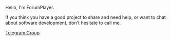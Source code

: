 Hello, I'm ForumPlayer.

If you think you have a good project to share and need help,
or want to chat about software development, don't hesitate to call me.

[Telegram Group](https://t.me/fpdevclub)